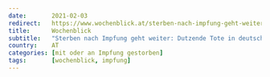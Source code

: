 ```yaml
---
date:       2021-02-03
redirect:   https://www.wochenblick.at/sterben-nach-impfung-geht-weiter-dutzende-tote-in-deutschen-heimen/
title:      Wochenblick
subtitle:   "Sterben nach Impfung geht weiter: Dutzende Tote in deutschen Heimen"
country:    AT
categories: [mit oder an Impfung gestorben]
tags:       [wochenblick, impfung]
---
```

